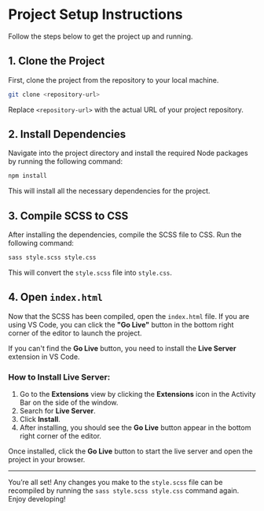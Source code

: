 
# Project Setup Instructions

Follow the steps below to get the project up and running.

## 1. Clone the Project

First, clone the project from the repository to your local machine.

```bash
git clone <repository-url>
```
Replace `<repository-url>` with the actual URL of your project repository.

## 2. Install Dependencies

Navigate into the project directory and install the required Node packages by running the following command:

```bash
npm install
```

This will install all the necessary dependencies for the project.

## 3. Compile SCSS to CSS

After installing the dependencies, compile the SCSS file to CSS. Run the following command:

```bash
sass style.scss style.css
```

This will convert the `style.scss` file into `style.css`.

## 4. Open `index.html`

Now that the SCSS has been compiled, open the `index.html` file. If you are using VS Code, you can click the **"Go Live"** button in the bottom right corner of the editor to launch the project.

If you can't find the **Go Live** button, you need to install the **Live Server** extension in VS Code.

### How to Install Live Server:

1. Go to the **Extensions** view by clicking the **Extensions** icon in the Activity Bar on the side of the window.
2. Search for **Live Server**.
3. Click **Install**.
4. After installing, you should see the **Go Live** button appear in the bottom right corner of the editor.

Once installed, click the **Go Live** button to start the live server and open the project in your browser.

---

You’re all set! Any changes you make to the `style.scss` file can be recompiled by running the `sass style.scss style.css` command again. Enjoy developing!
